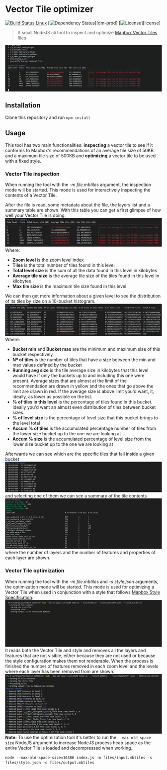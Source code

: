 # Vector Tile optimizer

[![Build Status Linux](https://travis-ci.org/ibesora/vt-optimizer.svg?branch=master)](https://travis-ci.org/ibesora/vt-optimizer)
[![Dependency Status](https://david-dm.org/ibesora/vt-optimizer.svg)][dm-prod]
[![License](https://img.shields.io/badge/license-MIT-blue.svg)][license]

> A small NodeJS cli tool to inspect and optimize [Mapbox Vector Tiles](https://www.mapbox.com/vector-tiles/) files

<img src="media/example.gif">

## Installation

Clone this repository and run `npm install`

## Usage
This tool has two main functionalities: **inspecting** a vector tile to see if it conforms to Mapbox's recommendations of an average tile size of 50KB and a maximum tile size of 500KB and **optimizing** a vector tile to be used with a fixed style.

### Vector Tile inspection
When running the tool with the *-m file.mbtiles* argument, the inspection mode will be started. This mode is used for interactively inspecting the contents of a Vector Tile.

After the file is read, some metadata about the file, the layers list and a summary table are shown. With this table you can get a first glimpse of how well your Vector Tile is doing.
<img src="media/VTSummary.PNG">
Where:
* **Zoom level** is the zoom level index
* **Tiles** is the total number of tiles found in this level
* **Total level size** is the sum of all the data found in this level in kilobytes
* **Average tile size** is the average tile size of the tiles found in this level in kilobytes
* **Max tile size** is the maximum tile size found in this level

We can then get more information about a given level to see the distribution of its tiles by size on a 10-bucket histogram. 
<img src="media/sizeDistribution.PNG">
Where:
* **Bucket min** and **Bucket max** are the minimum and maximum size of this bucket respectively
* **Nº of tiles** is the number of tiles that have a size between the min and max values defined by the bucket
* **Running avg size** is the tile average size in kilobytes that this level would have if only the buckets up to and including this one were present. Average sizes that are almost at the limit of the recommendation are drawn in yellow and the ones that go above the limit are drawn in red. If the average size is above limit you'd want, it, ideally, as lower as possible on the list.
* **% of tiles in this level** is the percentage of tiles found in this bucket. Ideally you'd want an almost even distribution of tiles between bucket sizes.
* **% of level size** is the percentage of level size that this bucket brings to the level total
* **Accum % of tiles** is the accumulated percentage number of tiles from the lower size bucket up to the one we are looking at
* **Accum % size** is the accumulated percentage of level size from the lower size bucket up to the one we are looking at

Afterwards we can see which are the specific tiles that fall inside a given bucket
<img src="media/tilesInBucket.PNG">
and selecting one of them we can see a summary of the tile contents
<img src="media/tileInfo.PNG">
where the number of layers and the number of features and properties of each layer are shown. 

### Vector Tile optimization
When running the tool with the *-m file.mbtiles* and *-s style.json* arguments, the optimization mode will be started. This mode is used for optimizing a Vector Tile when used in conjunction with a style that follows [Mapbox Style Specification](https://www.mapbox.com/mapbox-gl-js/style-spec/). 
<img src="media/optimization.gif">
It reads both the Vector Tile and style and removes all the layers and features that are not visible, either because they are not used or because the style configuration makes them not renderable. When the process is finished the number of features removed in each zoom level and the levels where each layer has been removed from are shown.
<img src="media/optimizationResults.PNG">
**Note:** To use the optimization tool it's better to run the `--max-old-space-size` NodeJS argument to increase NodeJS process heap space as the entire Vector Tile is loaded and decompressed when working.
```
node --max-old-space-size=16386 index.js -m files/input.mbtiles -s files/style.json -o files/output.mbtiles
```